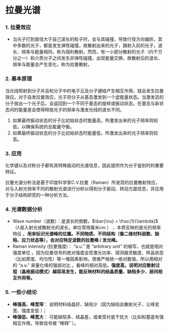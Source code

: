 # 拉曼光谱

### 1. 拉曼效应

- 当光子打到直径大于自己波长的粒子时，会与其碰撞，导致行径方向偏折。其中多数的光子，都是发生弹性碰撞，故散射出来的光子，跟射入前的光子，波长、频率与能量相同，称为瑞利散射。然而，有一小部分散射的光子（约千万分之一）和介质分子之间发生非弹性碰撞，出现能量交换，故散射后的波长、频率与能量会产生变化，称为拉曼散射。

### 2. 基本原理

当光线照射到分子并且和分子中的电子云及分子键结产生相互作用，就会发生拉曼效应。对于自发拉曼效应，光子将分子从基态激发到一个虚能量状态。当激发态的分子放出一个光子后，会返回到一个不同于基态的旋转或振动状态。在基态与新状态间的能量差会使得释放光子的频率与激发光线的波长不同。

1. 如果最终振动状态的分子比初始状态时能量高，所激发出来的光子频率则较低，以确保系统的总能量守衡。
2. 如果最终振动状态的分子比初始状态时能量低，所激发出来的光子频率则较高。

### 3. 应用

化学键以及对称分子都有其特殊振动的光谱信息，因此提供作为分子鉴别时的重要特征。

拉曼光谱分析法是基于印度科学家C.V.拉曼（Raman）所发现的拉曼散射效应，对与入射光频率不同的散射光谱进行分析以得到分子振动、转动方面信息，并应用于分子结构研究的一种分析方法。

### 4. 光谱数据分析

- Wave number（波数）：是波长的倒数，$\bar{\nu} = \frac{1}{\lambda}$（$λ$是入射光或散射光的波长，单位常用厘米cm ） ，本质反映的是光的频率特征 。**用来标识光谱峰的位置。不同物质、不同结构（像二维材料层数、缺陷、应力状态等），会对应特定波数的拉曼峰 / 发光峰。**
- Raman intensity (拉曼强度)： “a.u.” 是 “arbitrary unit” 的缩写，也就是相对强度单位 。因为拉曼信号的绝对强度会受激光功率、探测器灵敏度、样品状态（比如厚度、均匀性）等一堆因素影响，很难严格统一绝对数值，所以用相对的 “a.u.” 来量化峰的强弱对比 。看峰的相对高低。**强度高，说明对应散射过程（晶格振动模式）越容易发生，能反映材料的结晶质量、缺陷多少、层间相互作用等。**

### 5. 一些小结论

- **峰强高、峰宽窄**： 说明材料结晶好、缺陷少（因为缺陷会散射光子，让峰变宽、强度变低 ）；
- **峰强低、峰宽大**： 可能缺陷多、结晶差，或者受衬底干扰大（比如和基底有强相互作用，导致信号被 “稀释” ）。